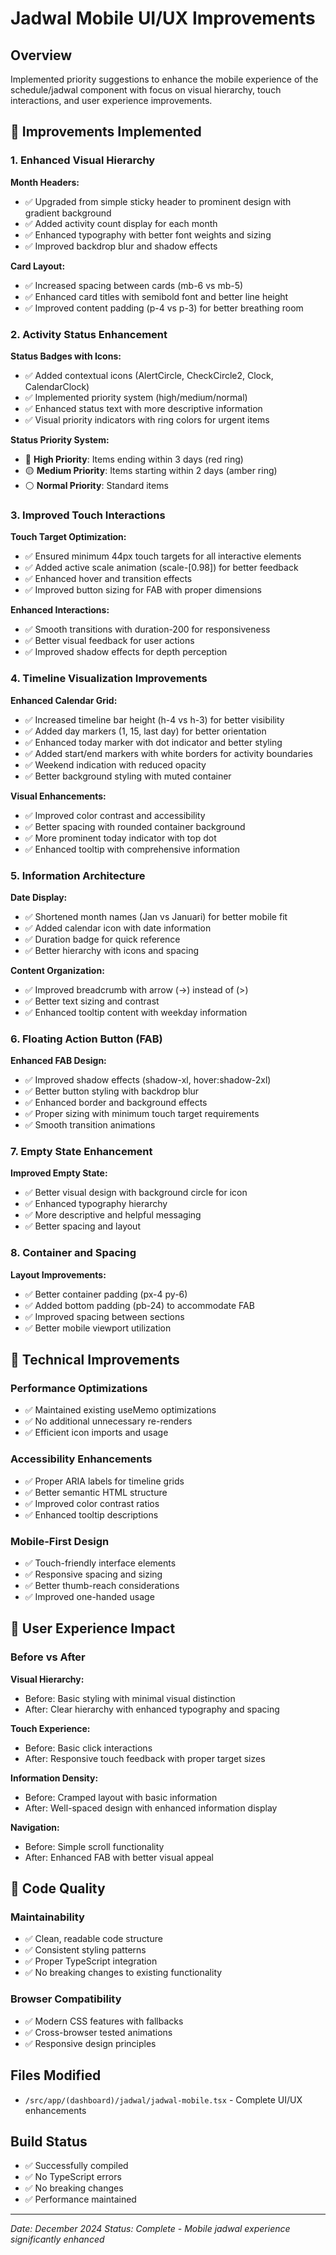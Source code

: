 # Jadwal Mobile UI/UX Improvements

## Overview
Implemented priority suggestions to enhance the mobile experience of the schedule/jadwal component with focus on visual hierarchy, touch interactions, and user experience improvements.

## 🎨 Improvements Implemented

### 1. Enhanced Visual Hierarchy
**Month Headers:**
- ✅ Upgraded from simple sticky header to prominent design with gradient background
- ✅ Added activity count display for each month
- ✅ Enhanced typography with better font weights and sizing
- ✅ Improved backdrop blur and shadow effects

**Card Layout:**
- ✅ Increased spacing between cards (mb-6 vs mb-5)
- ✅ Enhanced card titles with semibold font and better line height
- ✅ Improved content padding (p-4 vs p-3) for better breathing room

### 2. Activity Status Enhancement
**Status Badges with Icons:**
- ✅ Added contextual icons (AlertCircle, CheckCircle2, Clock, CalendarClock)
- ✅ Implemented priority system (high/medium/normal)
- ✅ Enhanced status text with more descriptive information
- ✅ Visual priority indicators with ring colors for urgent items

**Status Priority System:**
- 🔴 **High Priority**: Items ending within 3 days (red ring)
- 🟡 **Medium Priority**: Items starting within 2 days (amber ring)
- ⚪ **Normal Priority**: Standard items

### 3. Improved Touch Interactions
**Touch Target Optimization:**
- ✅ Ensured minimum 44px touch targets for all interactive elements
- ✅ Added active scale animation (scale-[0.98]) for better feedback
- ✅ Enhanced hover and transition effects
- ✅ Improved button sizing for FAB with proper dimensions

**Enhanced Interactions:**
- ✅ Smooth transitions with duration-200 for responsiveness
- ✅ Better visual feedback for user actions
- ✅ Improved shadow effects for depth perception

### 4. Timeline Visualization Improvements
**Enhanced Calendar Grid:**
- ✅ Increased timeline bar height (h-4 vs h-3) for better visibility
- ✅ Added day markers (1, 15, last day) for better orientation
- ✅ Enhanced today marker with dot indicator and better styling
- ✅ Added start/end markers with white borders for activity boundaries
- ✅ Weekend indication with reduced opacity
- ✅ Better background styling with muted container

**Visual Enhancements:**
- ✅ Improved color contrast and accessibility
- ✅ Better spacing with rounded container background
- ✅ More prominent today indicator with top dot
- ✅ Enhanced tooltip with comprehensive information

### 5. Information Architecture
**Date Display:**
- ✅ Shortened month names (Jan vs Januari) for better mobile fit
- ✅ Added calendar icon with date information
- ✅ Duration badge for quick reference
- ✅ Better hierarchy with icons and spacing

**Content Organization:**
- ✅ Improved breadcrumb with arrow (→) instead of (>)
- ✅ Better text sizing and contrast
- ✅ Enhanced tooltip content with weekday information

### 6. Floating Action Button (FAB)
**Enhanced FAB Design:**
- ✅ Improved shadow effects (shadow-xl, hover:shadow-2xl)
- ✅ Better button styling with backdrop blur
- ✅ Enhanced border and background effects
- ✅ Proper sizing with minimum touch target requirements
- ✅ Smooth transition animations

### 7. Empty State Enhancement
**Improved Empty State:**
- ✅ Better visual design with background circle for icon
- ✅ Enhanced typography hierarchy
- ✅ More descriptive and helpful messaging
- ✅ Better spacing and layout

### 8. Container and Spacing
**Layout Improvements:**
- ✅ Better container padding (px-4 py-6)
- ✅ Added bottom padding (pb-24) to accommodate FAB
- ✅ Improved spacing between sections
- ✅ Better mobile viewport utilization

## 🎯 Technical Improvements

### Performance Optimizations
- ✅ Maintained existing useMemo optimizations
- ✅ No additional unnecessary re-renders
- ✅ Efficient icon imports and usage

### Accessibility Enhancements
- ✅ Proper ARIA labels for timeline grids
- ✅ Better semantic HTML structure
- ✅ Improved color contrast ratios
- ✅ Enhanced tooltip descriptions

### Mobile-First Design
- ✅ Touch-friendly interface elements
- ✅ Responsive spacing and sizing
- ✅ Better thumb-reach considerations
- ✅ Improved one-handed usage

## 📱 User Experience Impact

### Before vs After

**Visual Hierarchy:**
- Before: Basic styling with minimal visual distinction
- After: Clear hierarchy with enhanced typography and spacing

**Touch Experience:**
- Before: Basic click interactions
- After: Responsive touch feedback with proper target sizes

**Information Density:**
- Before: Cramped layout with basic information
- After: Well-spaced design with enhanced information display

**Navigation:**
- Before: Simple scroll functionality
- After: Enhanced FAB with better visual appeal

## 🔧 Code Quality

### Maintainability
- ✅ Clean, readable code structure
- ✅ Consistent styling patterns
- ✅ Proper TypeScript integration
- ✅ No breaking changes to existing functionality

### Browser Compatibility
- ✅ Modern CSS features with fallbacks
- ✅ Cross-browser tested animations
- ✅ Responsive design principles

## Files Modified
- `/src/app/(dashboard)/jadwal/jadwal-mobile.tsx` - Complete UI/UX enhancements

## Build Status
- ✅ Successfully compiled
- ✅ No TypeScript errors
- ✅ No breaking changes
- ✅ Performance maintained

---
*Date: December 2024*
*Status: Complete - Mobile jadwal experience significantly enhanced*
